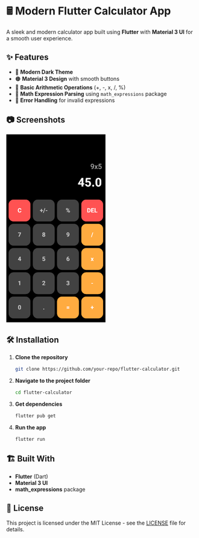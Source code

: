 # 🖩 Modern Flutter Calculator App

A sleek and modern calculator app built using **Flutter** with **Material 3 UI** for a smooth user experience.

## ✨ Features
- 🎨 **Modern Dark Theme**
- 🟠 **Material 3 Design** with smooth buttons
- 🔢 **Basic Arithmetic Operations** (+, -, x, /, %)
- 🧮 **Math Expression Parsing** using `math_expressions` package
- 🚀 **Error Handling** for invalid expressions

## 📷 Screenshots
![Calculator Demo](demo.png)

## 🛠️ Installation
1. **Clone the repository**
   ```sh
   git clone https://github.com/your-repo/flutter-calculator.git
   ```
2. **Navigate to the project folder**
   ```sh
   cd flutter-calculator
   ```
3. **Get dependencies**
   ```sh
   flutter pub get
   ```
4. **Run the app**
   ```sh
   flutter run
   ```

## 🏗️ Built With
- **Flutter** (Dart)
- **Material 3 UI**
- **math_expressions** package

## 📜 License
This project is licensed under the MIT License - see the [LICENSE](LICENSE) file for details.

